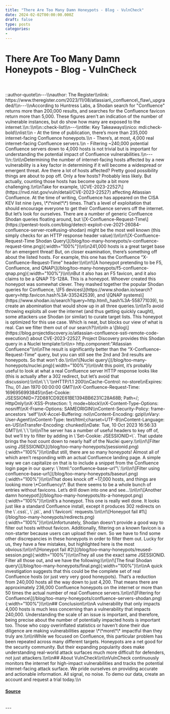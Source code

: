 ```yaml
---
title: "There Are Too Many Damn Honeypots - Blog - VulnCheck"
date: 2024-02-02T00:00:00.000Z
draft: false
type: posts
categories: 
- 
---
```

# There Are Too Many Damn Honeypots - Blog - VulnCheck

<br/>

<br/>
::author-quote\\n---\\nauthor: The Register\\nlink: https://www.theregister.com/2023/11/08/atlassian\_confluence\_flaw\_upgraded/\\n---\\nAccording to Huntress Labs, a Shodan search for "Confluence" returns more than 200,000 results, and searches for the Confluence favicon return more than 5,000. These figures aren't an indication of the number of vulnerable instances, but do show how many are exposed to the internet.\\n::\\n\\n::check-list\\n---\\ntitle: Key Takeaways\\nico: mdi:check-bold\\nlist:\\n - At the time of publication, there’s more than 235,000 internet-facing Confluence honeypots.\\n - There’s, at most, 4,000 real internet-facing Confluence servers.\\n - Filtering ~240,000 potential Confluence servers down to 4,000 hosts is not trivial but is important for understanding the potential impact of Confluence vulnerabilities.\\n---\\n::\\n\\nDetermining the number of internet-facing hosts affected by a new vulnerability is a key factor in determining if it will become a widespread or emergent threat. Are there a lot of hosts affected? Pretty good possibility things are about to pop off. Only a few hosts? Probably less likely. But actually, counting those hosts has become quite a bit more challenging.\\n\\nTake for example, \[CVE-2023-22527\](https://nvd.nist.gov/vuln/detail/CVE-2023-22527) affecting Atlassian Confluence. At the time of writing, Confluence has appeared on the CISA KEV list nine (yes, \*\*nine\*\*) times. That’s a level of exploitation that should encourage everyone to get their Confluence servers off the internet. But let’s look for ourselves. There are a number of generic Confluence Shodan queries floating around, but \[X-Confluence-Request-Time\](https://pentest-tools.com/blog/detect-exploit-cve-2021-26084-confluence-server-rce#using-shodan) might be the most well known (this simply checks for an HTTP response header value):\\n\\n!\[X-Confluence-Request-Time Shodan Query\](/blog/too-many-honeypots/x-confluence-request-time.png){:width="100%"}\\n\\n241,000 hosts is a great target base for an emergent threat! But, on closer examination, there’s something off about the listed hosts. For example, this one has the Confluence “X-Confluence-Request-Time” header:\\n\\n!\[A honeypot pretending to be F5, Confluence, and QNAP\](/blog/too-many-honeypots/f5-confluence-qnap.png){:width="100%"}\\n\\nBut it also has an F5 favicon, and it also claims to be a QNAP TS-128A. This is a honeypot. Whoever created this honeypot was somewhat clever. They mashed together the popular Shodan queries for Confluence, \[F5 devices\](https://www.shodan.io/search?query=http.favicon.hash%3A-335242539), and \[QNAP systems\](https://www.shodan.io/search?query=http.html\_hash%3A-558771039), to create an abomination that would show up in all three queries.\\n\\nTo avoid throwing exploits all over the internet (and thus getting quickly caught), some attackers use Shodan (or similar) to curate target lists. This honeypot is optimized for this use case. Which is neat, but blocks our view of what is real. Can we filter them out of our search?\\n\\nIn a \[blog\](https://blog.projectdiscovery.io/atlassian-confluence-ssti-remote-code-execution/) about CVE-2023-22527, Project Discovery provides this Shodan query in a Nuclei template:\\n\\n> http.component:"Atlassian Confluence"\\n\\nThe result is significantly better than the “X-Confluence-Request-Time” query, but you can still see the 2nd and 3rd results are honeypots. So that won’t do.\\n\\n!\[Nuclei query\](/blog/too-many-honeypots/nuclei.png){:width="100%"}\\n\\nAt this point, it’s probably useful to look at what a real Confluence server HTTP response looks like (this is actually after a 302 redirect, but let’s avoid that discussion):\\n\\n\`\`\`\\nHTTP/1.1 200\\nCache-Control: no-store\\nExpires: Thu, 01 Jan 1970 00:00:00 GMT\\nX-Confluence-Request-Time: 1696956993845\\nSet-Cookie: JSESSIONID=72D881CD92E61BE1394BB6231C28A68B; Path=/; HttpOnly\\nX-XSS-Protection: 1; mode=block\\nX-Content-Type-Options: nosniff\\nX-Frame-Options: SAMEORIGIN\\nContent-Security-Policy: frame-ancestors 'self'\\nX-Accel-Buffering: no\\nContent-Encoding: gzip\\nVary: User-Agent\\nContent-Type: text/html;charset=UTF-8\\nContent-Language: en-US\\nTransfer-Encoding: chunked\\nDate: Tue, 10 Oct 2023 16:56:33 GMT\\n\`\`\`\\n\\nThe server has a number of useful headers to key off of, but we’ll try to filter by adding in \`Set-Cookie: JSESSIONID=\`. That update brings the host count down to nearly half of the Nuclei query.\\n\\n!\[Filter using JSESSIONID\](/blog/too-many-honeypots/jsessionid.png){:width="100%"}\\n\\nBut still, there are so many honeypots! Almost all of which aren’t responding with an actual Confluence landing page. A simple way we can capitalize on that is to include a snippet from the Confluence login page in our query: \`html:"confluence-base-url"\`:\\n\\n!\[Filter using confluence-base-url\](/blog/too-many-honeypots/baseurl.png){:width="100%"}\\n\\nThat does knock off ~17,000 hosts, and things are looking more \*Confluency\*. But there seems to be a whole bunch of entries without favicons. Let’s drill down into one and see…\\n\\n!\[Another damn honeypot\](/blog/too-many-honeypots/its-a-honeypot.png){:width="100%"}\\n\\nIt’s a honeypot. This one is really well done. It looks just like a standard Confluence install, except it produces 302 redirects on the \`.css\`, \`.js\`, and \`favicon\` requests.\\n\\n!\[Honeypot fail #1\](/blog/too-many-honeypots/redirects.png){:width="100%"}\\n\\nUnfortunately, Shodan doesn’t provide a good way to filter out hosts without favicon. Additionally, filtering on a known favicon is a non-starter because users can upload their own. So we have to find some other discrepancies in these honeypots in order to filter them out. Lucky for us, they have a few mistakes, but highlighted here is the most obvious:\\n\\n!\[Honeypot fail #2\](/blog/too-many-honeypots/reused-session.png){:width="100%"}\\n\\nThey all use the exact same JSESSIONID. Filter all those out, and we have the following:\\n\\n!\[The final Shodan query\](/blog/too-many-honeypots/final.png){:width="100%"}\\n\\nA quick investigation suggests that this could be the complete set of real Confluence hosts (or just very very good honeypots). That’s a reduction from 240,000 hosts all the way down to just 4,200. That means there are approximately 236,000 Confluence honeypots on the internet or more than 50 times the actual number of real Confluence servers.\\n\\n!\[Filtering for Confluence\](/blog/too-many-honeypots/confluence-servers-shodan.png){:width="100%"}\\n\\n## Conclusion\\n\\nA vulnerability that only impacts 4,000 hosts is much less concerning than a vulnerability that impacts 240,000. Understanding the scale of an issue is important, and therefore, being precise about the number of potentially impacted hosts is important too. Those who copy overinflated statistics or haven’t done their due diligence are making vulnerabilities appear \*\*more\*\* impactful than they truly are.\\n\\nWhile we focused on Confluence, this particular problem has been repeated across many different targets. Honeypots are a net good for the security community. But their expanding popularity does make understanding real-world attack surfaces much more difficult for defenders, not just attackers.\\n\\n## About VulnCheck\\n\\nVulnCheck continuously monitors the internet for high-impact vulnerabilities and tracks the potential internet-facing attack surface. We pride ourselves on providing accurate and actionable information. All signal, no noise. To demo our data, create an account and request a trial today.\\n

#### [Source](https://vulncheck.com/blog/too-many-honeypots)

<br/>
---
